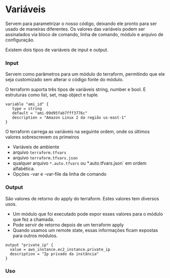# Variáveis
Servem para parametrizar o nosso código, deixando ele pronto para ser usado de maneiras diferentes. Os valores das variáveis podem ser assinalados via bloco de comando, linha de comando, módulo e arquivo de configuração.
 
Existem dois tipos de variáveis de input e output.
 
### Input
Servem como parâmetros para um módulo do terraform, permitindo que ele seja customizado sem alterar o código fonte do módulo.
 
O terraform suporta três tipos de variáveis string, number e bool. E estruturas como list, set, map object e tuple.
 
```
variable "ami_id" {
   type = string
   default = "ami-09d95fab7fff3776c"
   description = "Amazon Linux 2 da região us-east-1"
}
```
 
O terraform carrega as variáveis na seguinte ordem, onde os últimos valores sobrescrevem os primeiros
 
- Variáveis de ambiente
- arquivo `terraform.tfvars`
- arquivo `terraform.tfvars.json`
- qualquer arquivo `*.auto.tfvars` ou *.auto.tfvars.json` em ordem alfabética.
- Opções -var e -var-file da linha de comando
 
### Output
 
São valores de retorno do apply do terraform. Estes valores tem diversos usos. 

- Um módulo que foi executado pode expor esses valores para o módulo que fez a chamada. 
- Pode servir de retorno depois de um terraform apply
- Quando usamos um remote state, essas informações ficam expostas para outros módulos. 

```
output "private_ip" {
  value = aws_instance.ec2_instance.private_ip
  description = "Ip privado da instância"
}
```

### Uso
